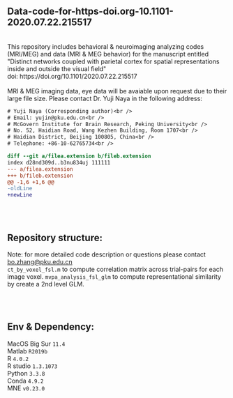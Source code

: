 ## Data-code-for-https-doi.org-10.1101-2020.07.22.215517
<br />
This repository includes behavioral & neuroimaging analyzing codes (MRI/MEG) and data (MRI & MEG behavior) for the manuscript entitled "Distinct networks coupled with parietal cortex for spatial representations inside and outside the visual field" <br />
doi: https://doi.org/10.1101/2020.07.22.215517  
<br /><br />
MRI & MEG imaging data, eye data will be avaiable upon request due to their large file size. Please contact Dr. Yuji Naya in the following address:
<br />

``` diff
# Yuji Naya (Corresponding author)<br />
# Email: yujin@pku.edu.cn<br />
# McGovern Institute for Brain Research, Peking University<br />
# No. 52, Haidian Road, Wang Kezhen Building, Room 1707<br />
# Haidian District, Beijing 100805, China<br />
# Telephone: +86-10-62765734<br />
```

``` diff
diff --git a/filea.extension b/fileb.extension
index d28nd309d..b3nu834uj 111111
--- a/filea.extension
+++ b/fileb.extension
@@ -1,6 +1,6 @@
-oldLine
+newLine
```

<br /><br />
## Repository structure:
Note: for more detailed code description or questions please contact bo.zhang@pku.edu.cn
<br />
`ct_by_voxel_fsl.m` to compute correlation matrix across trial-pairs for each image voxel.
`mvpa_analysis_fsl_glm` to compute representational similarity by create a 2nd level GLM.


<br /><br />
## Env & Dependency:
MacOS Big Sur `11.4`<br />
Matlab `R2019b`<br />
R `4.0.2`<br />
R studio `1.3.1073`<br />
Python `3.3.8`<br />
Conda `4.9.2`<br />
MNE `v0.23.0`<br />

